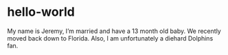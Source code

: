 hello-world
===========

My name is Jeremy, I’m married and have a 13 month old baby. We recently moved back down to Florida. Also, I am unfortunately a diehard Dolphins fan. 
